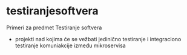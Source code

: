 # testiranjesoftvera
Primeri za predmet Testiranje softvera

- projekti nad kojima će se vežbati jedinično testiranje i integraciono testiranje komuniakcije između mikroservisa

